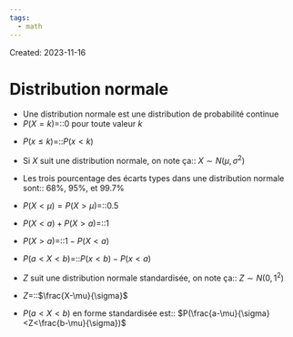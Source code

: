 ```yaml
---
tags:
  - math
---
```

Created: 2023-11-16

# Distribution normale
- Une distribution normale est une distribution de probabilité continue
- $P(X =k)$=::0 pour toute valeur $k$
<!--SR:!2023-12-16,20,250-->
- $P(x\leq k)$=::$P(x<k)$
<!--SR:!2023-12-09,14,250-->
- Si $X$ suit une distribution normale, on note ça:: $X\sim N(\mu,\sigma^{2})$
<!--SR:!2023-12-19,15,230-->
- Les trois pourcentage des écarts types dans une distribution normale sont:: 68%, 95%, et 99.7%
<!--SR:!2023-12-13,17,250-->
- $P(X <\mu) =P(X >\mu)$=::$0.5$
<!--SR:!2023-12-12,16,250-->
- $P(X<a)+P(X>a)$=::$1$
<!--SR:!2023-12-12,17,250-->
- $P(X>a)$=::$1-P(X<a)$
<!--SR:!2023-12-23,24,250-->
- $P(a<X<b)$=::$P(x<b)-P(x<a)$
<!--SR:!2023-12-09,8,230-->
- $Z$ suit une distribution normale standardisée, on note ça:: $Z\sim N(0,1^{2})$
<!--SR:!2023-12-08,13,250-->
- $Z$=::$\frac{X-\mu}{\sigma}$
<!--SR:!2023-12-06,8,230-->
- $P(a<X<b)$ en forme standardisée est:: $P(\frac{a-\mu}{\sigma}<Z<\frac{b-\mu}{\sigma})$
<!--SR:!2023-12-13,17,250-->
